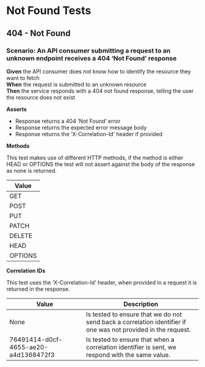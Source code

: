 # Not Found Tests

## 404 - Not Found


### Scenario: An API consumer submitting a request to an unknown endpoint receives a 404 ‘Not Found’ response

**Given** the API consumer does not know how to identify the resource they want to fetch
<br/>
**When** the request is submitted to an unknown resource
<br/>
**Then** the service responds with a 404 not found response, telling the user the resource does not exist
<br/>

**Asserts**
- Response returns a 404 ‘Not Found’ error
- Response returns the expected error message body
- Response returns the ‘X-Correlation-Id’ header if provided

**Methods**

This test makes use of different HTTP methods, if the method is either HEAD or OPTIONS the test will not assert against the body of the response as none is returned.

| Value   |
|---------|
| GET     |
| POST    |
| PUT     |
| PATCH   |
| DELETE  |
| HEAD    |
| OPTIONS |

**Correlation IDs**

This test uses the ‘X-Correlation-Id’ header, when provided in a request it is returned in the response.

| Value                                | Description                                                                                                   |
|--------------------------------------|---------------------------------------------------------------------------------------------------------------|
| None                                 | Is tested to ensure that we do not send back a correlation identifier if one was not provided in the request. |
| 76491414-d0cf-4655-ae20-a4d1368472f3 | Is tested to ensure that when a correlation identifier is sent, we respond with the same value.               |
